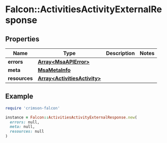 # Falcon::ActivitiesActivityExternalResponse

## Properties

| Name | Type | Description | Notes |
| ---- | ---- | ----------- | ----- |
| **errors** | [**Array&lt;MsaAPIError&gt;**](MsaAPIError.md) |  |  |
| **meta** | [**MsaMetaInfo**](MsaMetaInfo.md) |  |  |
| **resources** | [**Array&lt;ActivitiesActivity&gt;**](ActivitiesActivity.md) |  |  |

## Example

```ruby
require 'crimson-falcon'

instance = Falcon::ActivitiesActivityExternalResponse.new(
  errors: null,
  meta: null,
  resources: null
)
```

